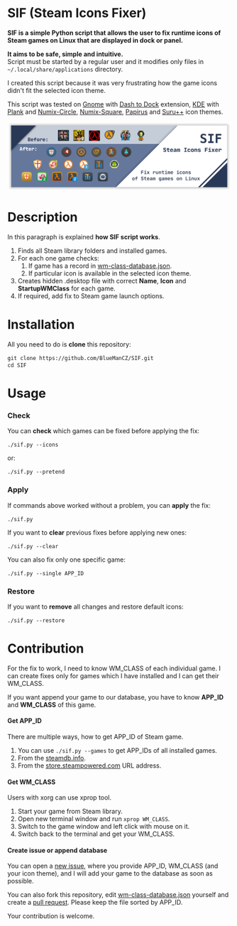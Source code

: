 # SIF (Steam Icons Fixer)

**SIF is a simple Python script that allows the user to fix runtime
icons of Steam games on Linux that are displayed in dock or panel.**

**It aims to be safe, simple and intuitive.**<br>Script must be started by a regular
user and it modifies only files in `~/.local/share/applications` directory.

I created this script because it was very frustrating how the game
icons didn't fit the selected icon theme.

This script was tested on [Gnome](https://www.gnome.org/) with
[Dash to Dock](https://micheleg.github.io/dash-to-dock/) extension,
[KDE](https://kde.org/) with [Plank](https://launchpad.net/plank) and
[Numix-Circle](https://github.com/numixproject/numix-icon-theme-circle),
[Numix-Square](https://github.com/numixproject/numix-icon-theme-square),
[Papirus](https://github.com/PapirusDevelopmentTeam/papirus-icon-theme)
and [Suru++](https://github.com/gusbemacbe/suru-plus/) icon themes.

![Dock with icons after fix](images/sif.png)

# Description

In this paragraph is explained **how SIF script works**.

1. Finds all Steam library folders and installed games.
2. For each one game checks:
    1. If game has a record in [wm-class-database.json](https://github.com/BlueManCZ/SIF/blob/master/wm-class-database.json).
    2. If particular icon is available in the selected icon theme.
3. Creates hidden .desktop file with correct **Name**, **Icon** and **StartupWMClass** for each game.
4. If required, add fix to Steam game launch options.

# Installation

All you need to do is **clone** this repository:
```
git clone https://github.com/BlueManCZ/SIF.git
cd SIF
```

# Usage

### Check

You can **check** which games can be fixed before applying the fix:
```
./sif.py --icons
```
or:
```
./sif.py --pretend
```

### Apply

If commands above worked without a problem, you can **apply** the fix:
```
./sif.py 
```
If you want to **clear** previous fixes before applying new ones:
```
./sif.py --clear
```
You can also fix only one specific game:
```
./sif.py --single APP_ID
```

### Restore
If you want to **remove** all changes and restore default icons:
```
./sif.py --restore
```

# Contribution

For the fix to work, I need to know WM_CLASS of each individual game.
I can create fixes only for games which I have installed and I can get
their WM_CLASS.

If you want append your game to our database, you have to know **APP_ID**
and **WM_CLASS** of this game.

#### Get APP_ID

There are multiple ways, how to get APP_ID of Steam game.

1. You can use `./sif.py --games` to get APP_IDs of all installed games.
2. From the [steamdb.info](https://steamdb.info/).
3. From the [store.steampowered.com](https://store.steampowered.com/) URL address.


#### Get WM_CLASS

Users with xorg can use xprop tool.

1. Start your game from Steam library.
2. Open new terminal window and run `xprop WM_CLASS`.
3. Switch to the game window and left click with mouse on it.
4. Switch back to the terminal and get your WM_CLASS.

#### Create issue or append database 

You can open a [new issue](https://github.com/BlueManCZ/SIF/issues), where you provide APP_ID, WM_CLASS (and your icon theme),
and I will add your game to the database as soon as possible.

You can also fork this repository, edit  [wm-class-database.json](https://github.com/BlueManCZ/SIF/blob/master/wm-class-database.json)
yourself and create a [pull request](https://github.com/BlueManCZ/SIF/pulls). Please keep the file sorted by APP_ID.

Your contribution is welcome.